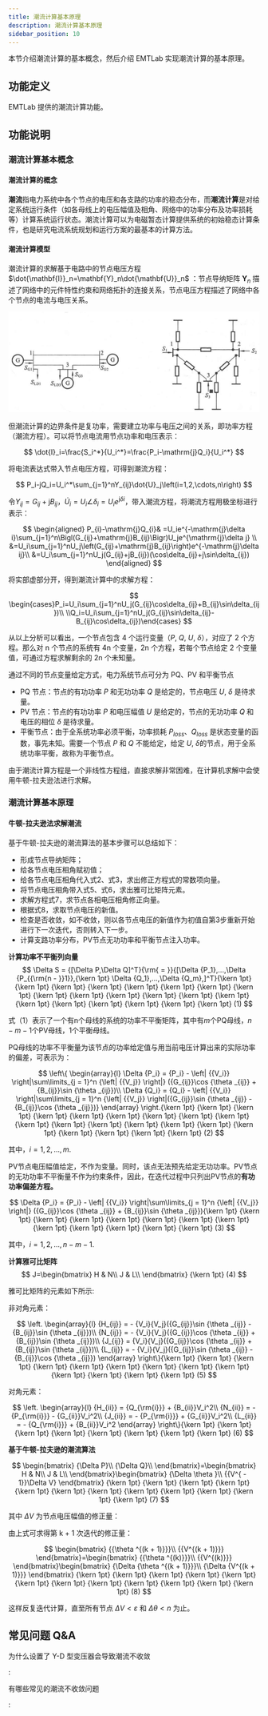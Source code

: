 ```yaml
---
title: 潮流计算基本原理
description: 潮流计算基本原理
sidebar_position: 10
---
```

本节介绍潮流计算的基本概念，然后介绍 EMTLab 实现潮流计算的基本原理。

## 功能定义
EMTLab 提供的潮流计算功能。

## 功能说明
### 潮流计算基本概念
#### 潮流计算的概念
**潮流**指电力系统中各个节点的电压和各支路的功率的稳态分布，而**潮流计算**是对给定系统运行条件（如各母线上的电压幅值及相角、网络中的功率分布及功率损耗等）计算系统运行状态。潮流计算可以为电磁暂态计算提供系统的初始稳态计算条件，也是研究电流系统规划和运行方案的最基本的计算方法。  

#### 潮流计算模型
潮流计算的求解基于电路中的节点电压方程 $\dot{\mathbf{I}}_n=\mathbf{Y}_n\dot{\mathbf{U}}_n$ ：节点导纳矩阵 $\mathbf{Y}_n$ 描述了网络中的元件特性约束和网络拓扑的连接关系，节点电压方程描述了网络中各个节点的电流与电压关系。

![简单电力系统 =x200](./power-system.png)

但潮流计算的边界条件是复功率，需要建立功率与电压之间的关系，即功率方程（潮流方程）。可以将节点电流用节点功率和电压表示：

$$
\dot{I}_i=\frac{S_i^*}{U_i^*}=\frac{P_i-\mathrm{j}Q_i}{U_i^*}
$$

将电流表达式带入节点电压方程，可得到潮流方程：

$$
P_i-jQ_i=U_i^*\sum_{j=1}^nY_{ij}\dot{U}_j\left(i=1,2,\cdots,n\right)
$$

令$Y_{ij}=G_{ij}+\mathrm{j}B_{ij}$，$\dot{U}_i=U_i\angle\delta_i=U_ie^{\mathrm{j}\delta i}$，带入潮流方程，将潮流方程用极坐标进行表示：

$$
\begin{aligned}
P_{i}-\mathrm{j}Q_{i}& =U_ie^{-\mathrm{j}\delta i}\sum_{j=1}^n\Bigl(G_{ij}+\mathrm{j}B_{ij}\Bigr)U_je^{\mathrm{j}\delta j}  \\
&=U_i\sum_{j=1}^nU_j\left(G_{ij}+\mathrm{j}B_{ij}\right)e^{-\mathrm{j}\delta ij}\\
&=U_i\sum_{j=1}^nU_j(G_{ij}+jB_{ij})(\cos\delta_{ij}+j\sin\delta_{ij})
\end{aligned}
$$

将实部虚部分开，得到潮流计算中的求解方程：

$$
\begin{cases}P_i=U_i\sum_{j=1}^nU_j(G_{ij}\cos\delta_{ij}+B_{ij}\sin\delta_{ij})\\
\\Q_i=U_i\sum_{j=1}^nU_j(G_{ij}\sin\delta_{ij}-B_{ij}\cos\delta_{ij})\end{cases}
$$

从以上分析可以看出，一个节点包含 4 个运行变量（$P$, $Q$, $U$, $\delta$），对应了 2 个方程。那么对 n 个节点的系统有 4n 个变量，2n 个方程，若每个节点给定 2 个变量值，可通过方程求解剩余的 2n 个未知量。

通过不同的节点变量给定方式，电力系统节点可分为 PQ、PV 和平衡节点
- PQ 节点：节点的有功功率 $P$ 和无功功率 $Q$ 是给定的，节点电压 $U$, $\delta$ 是待求量。
- PV 节点：节点的有功功率 $P$ 和电压幅值 $U$ 是给定的，节点的无功功率 $Q$ 和电压的相位 $\delta$ 是待求量。
- 平衡节点：由于全系统功率必须平衡，功率损耗 $P_{loss}$、$Q_{loss}$ 是状态变量的函数，事先未知。需要一个节点 $P$ 和 $Q$ 不能给定，给定 $U$, $\delta$的节点，用于全系统功率平衡，故称为平衡节点。

由于潮流计算方程是一个非线性方程组，直接求解非常困难，在计算机求解中会使用牛顿-拉夫逊法进行求解。

### 潮流计算基本原理
#### 牛顿-拉夫逊法求解潮流

 基于牛顿-拉夫逊的潮流算法的基本步骤可以总结如下：
- 形成节点导纳矩阵；
- 给各节点电压相角赋初值；
- 给各节点电压相角代入式2、式3，求出修正方程式的常数项向量。  
- 将节点电压相角带入式5、式6，求出雅可比矩阵元素。 
- 求解方程式7，求节点各相电压相角修正向量。
- 根据式8，求取节点电压的新值。
- 检查是否收敛，如不收敛，则以各节点电压的新值作为初值自第3步重新开始进行下一次迭代，否则转入下一步。
- 计算支路功率分布，PV节点无功功率和平衡节点注入功率。  

**计算功率不平衡列向量**
$$
\Delta S = {[\Delta P,\Delta Q]^T}{\rm{ = }}{[\Delta {P_1},...,\Delta {P_{{\rm{n - }}1}},{\kern 1pt} \Delta {Q_1},...,\Delta {Q_m},]^T}{\kern 1pt} {\kern 1pt} {\kern 1pt} {\kern 1pt} {\kern 1pt} {\kern 1pt} {\kern 1pt} {\kern 1pt} {\kern 1pt} {\kern 1pt} {\kern 1pt} {\kern 1pt} {\kern 1pt} {\kern 1pt} {\kern 1pt} {\kern 1pt} {\kern 1pt} {\kern 1pt} {\kern 1pt} {\kern 1pt} (1)
$$

式（1）表示了一个有n个母线的系统的功率不平衡矩阵，其中有$m$个PQ母线，$n-m-1$个PV母线，1个平衡母线。   

PQ母线的功率不平衡量为该节点的功率给定值与用当前电压计算出来的实际功率的偏差，可表示为：

$$
\left\{ \begin{array}{l}
\Delta {P_i} = {P_i} - \left| {{V_i}} \right|\sum\limits_{j = 1}^n {\left| {{V_j}} \right|} ({G_{ij}}\cos {\theta _{ij}} + {B_{ij}}\sin {\theta _{ij}})\\
\Delta {Q_i} = {Q_i} - \left| {{V_i}} \right|\sum\limits_{j = 1}^n {\left| {{V_j}} \right|({G_{ij}}\sin {\theta _{ij}} - {B_{ij}}\cos {\theta _{ij}})} 
\end{array} \right.{\kern 1pt} {\kern 1pt} {\kern 1pt} {\kern 1pt} {\kern 1pt} {\kern 1pt} {\kern 1pt} {\kern 1pt} {\kern 1pt} {\kern 1pt} {\kern 1pt} {\kern 1pt} {\kern 1pt} {\kern 1pt} {\kern 1pt} {\kern 1pt} {\kern 1pt} {\kern 1pt} {\kern 1pt} {\kern 1pt} (2)
$$

其中，$i=1,2,...,m.$

PV节点电压幅值给定，不作为变量。同时，该点无法预先给定无功功率。PV节点的无功功率不平衡量不作为约束条件，因此，在迭代过程中只列出PV节点的**有功功率偏差方程。**

$$
\Delta {P_i} = {P_i} - \left| {{V_i}} \right|\sum\limits_{j = 1}^n {\left| {{V_j}} \right|} ({G_{ij}}\cos {\theta _{ij}} + {B_{ij}}\sin {\theta _{ij}}){\kern 1pt} {\kern 1pt} {\kern 1pt} {\kern 1pt} {\kern 1pt} {\kern 1pt} {\kern 1pt} {\kern 1pt} {\kern 1pt} {\kern 1pt} {\kern 1pt} {\kern 1pt} {\kern 1pt} (3)
$$

其中，$i=1,2,...,n-m-1.$

**计算雅可比矩阵**
$$
J=\begin{bmatrix}
H & N\\ 
J & L\\
\end{bmatrix} {\kern 1pt} (4)
$$

雅可比矩阵的元素如下所示:

非对角元素：

$$
\left. \begin{array}{l}
{H_{ij}} =  - {V_i}{V_j}({G_{ij}}\sin {\theta _{ij}} - {B_{ij}}\sin {\theta _{ij}})\\
{N_{ij}} =  - {V_i}{V_j}({G_{ij}}\cos {\theta _{ij}} + {B_{ij}}\sin {\theta _{ij}})\\
{J_{ij}} = {V_i}{V_j}({G_{ij}}\cos {\theta _{ij}} + {B_{ij}}\sin {\theta _{ij}})\\
{L_{ij}} =  - {V_i}{V_j}({G_{ij}}\sin {\theta _{ij}} - {B_{ij}}\cos {\theta _{ij}})
\end{array} \right\}{\kern 1pt} {\kern 1pt} {\kern 1pt} {\kern 1pt} {\kern 1pt} {\kern 1pt} {\kern 1pt} {\kern 1pt} {\kern 1pt} {\kern 1pt} {\kern 1pt} {\kern 1pt} {\kern 1pt} (5)
$$

对角元素：

$$
\left. \begin{array}{l}
{H_{ii}} = {Q_{\rm{i}}} + {B_{ii}}V_i^2\\
{N_{ii}} =  - {P_{\rm{i}}} - {G_{ii}}V_i^2\\
{J_{ii}} =  - {P_{\rm{i}}} + {G_{ii}}V_i^2\\
{L_{ii}} =  - {Q_{\rm{i}}} + {B_{ii}}V_i^2
\end{array} \right\}{\kern 1pt} {\kern 1pt} {\kern 1pt} {\kern 1pt} {\kern 1pt} {\kern 1pt} {\kern 1pt} {\kern 1pt} (6)
$$

**基于牛顿-拉夫逊的潮流算法**  

$$
\begin{bmatrix}
{\Delta P}\\ 
{\Delta Q}\\
\end{bmatrix}=\begin{bmatrix}
H & N\\ 
J & L\\
\end{bmatrix}\begin{bmatrix}
{\Delta \theta }\\
{{V^{ - 1}}\Delta V}
\end{bmatrix} {\kern 1pt} {\kern 1pt} {\kern 1pt} {\kern 1pt} {\kern 1pt} {\kern 1pt} {\kern 1pt} {\kern 1pt} {\kern 1pt} {\kern 1pt} {\kern 1pt} {\kern 1pt} (7)
$$

其中 $\Delta V$ 为节点电压幅值的修正量：

由上式可求得第 k + 1 次迭代的修正量：

$$
\begin{bmatrix}
{{\theta ^{(k + 1)}}}\\
{{V^{(k + 1)}}}
\end{bmatrix}=\begin{bmatrix}
{{\theta ^{(k)}}}\\
{{V^{(k)}}}
\end{bmatrix}\begin{bmatrix}
{\Delta {\theta ^{(k + 1)}}}\\
{\Delta {V^{(k + 1)}}}
\end{bmatrix} {\kern 1pt} {\kern 1pt} {\kern 1pt} {\kern 1pt} {\kern 1pt} {\kern 1pt} {\kern 1pt} {\kern 1pt} {\kern 1pt} {\kern 1pt} {\kern 1pt} {\kern 1pt} (8)
$$

这样反复迭代计算，直至所有节点 $\Delta V < \varepsilon$ 和 $\Delta \theta<n$ 为止。

## 常见问题 Q&A
为什么设置了 Y-D 型变压器会导致潮流不收敛

:



有哪些常见的潮流不收敛问题

:


